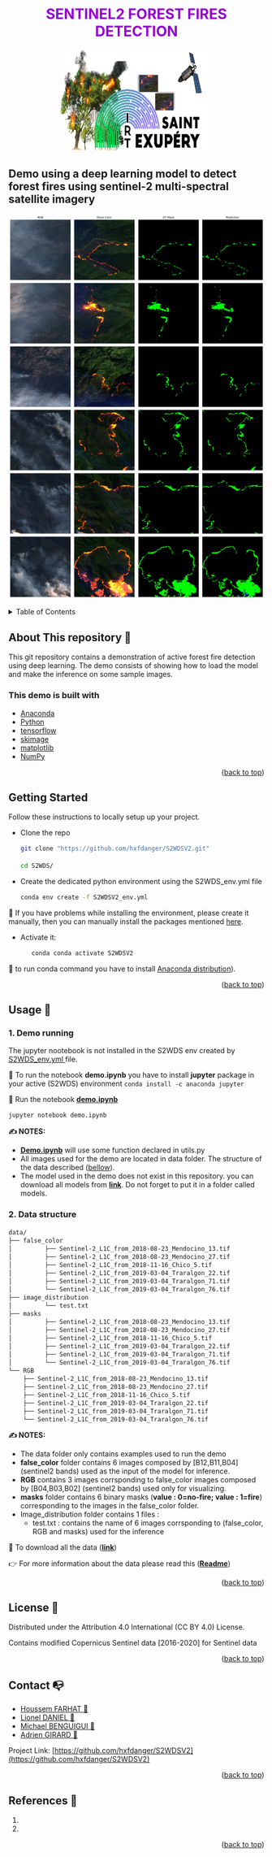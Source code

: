 <H1 align="center" style="color:darkviolet"> SENTINEL2 FOREST FIRES DETECTION </H1>

<p align="center">
<img src="images/logo.png"  width=300" height="200"><br>
</p>

## Demo using a deep learning model to detect forest fires using sentinel-2 multi-spectral satellite imagery




<p align="center">
<img src="images/predictions.jpg" ><br>
</p>


<div id="top"></div>
<!-- TABLE OF CONTENTS -->
<details>
  <summary>Table of Contents</summary>
  <ol>
    <li><a href="#about-this-repository-">About This Repository</a></li>
    <li>
      <a href="#getting-started">Getting Started</a>
    </li>
    <li>
        <a href="#usage-">Usage</a>
        <ul>
            <li><a href="#demo_running">Demo running</a></li>
            <li><a href="#data_structure">Data structure</a></li>
        </ul>
    </li>
    <li><a href="#license-">License</a></li>
    <li><a href="#contact-">Contact</a></li>
    <li><a href="#references-">References</a></li>
  </ol>
</details>



<!-- ABOUT THE PROJECT -->

## About This repository 💼

This git repository contains a demonstration of active forest fire detection using deep learning. The demo
consists of showing how to load the model and make the inference on some sample images.


### <div id="packages"> This demo is built with </div>

* [Anaconda](https://www.anaconda.com/products/distribution)
* [Python](https://www.python.org/)
* [tensorflow](https://www.tensorflow.org/)
* [skimage](https://scikit-image.org/)
* [matplotlib](https://matplotlib.org/)
* [NumPy](https://numpy.org/)

<p align="right">(<a href="#top">back to top</a>)</p>



<!-- GETTING STARTED -->

## Getting Started

Follow these instructions to locally setup up your project.


- Clone the repo

  ```sh
  git clone "https://github.com/hxfdanger/S2WDSV2.git"
  
  cd S2WDS/
  ```


- Create the dedicated python environment using the S2WDS_env.yml file

   ```sh
   conda env create -f S2WDSV2_env.yml
   ```
🚨 If you have problems while installing the environment, please create it manually, 
then you can manually install the packages mentioned <a href="#packages">here</a>.

- Activate it:
  ```sh
     conda conda activate S2WDSV2
  ```

🚨 to run conda command you have to install [Anaconda distribution](https://www.anaconda.com/products/distribution)). 

<p align="right">(<a href="#top">back to top</a>)</p>



<!-- USAGE EXAMPLES -->

## Usage 📒

### <div id="demo_running"> 1. Demo running</div>

The jupyter nootebook is not installed in the S2WDS env created by <a href="https://github.com/hxfdanger/S2WDSV2/blob/main/S2WDSV2_env.yml">S2WDS_env.yml </a> file.

🚨 To run the notebook **demo.ipynb** you have to install **jupyter** package in your active (S2WDS) environment
```conda install -c anaconda jupyter```

🏁 Run the notebook [**demo.ipynb**](https://github.com/hxfdanger/S2WDS/blob/prepare_demo/demo.ipynb)

```bash
jupyter notebook demo.ipynb
```

**✍ NOTES:**

- [**Demo.ipynb**](https://github.com/hxfdanger/S2WDS/blob/prepare_demo/demo.ipynb) will use some function declared in
  utils.py
- All images used for the demo are located in data folder. The structure of the data described
  (<a href="#data_structure">bellow</a>).
- The model used in the demo does not exist in this repository. you can download all models from [__link__](https://). 
Do not forget to put it in a folder called models.


### <div id="data_structure"> 2. Data structure</div>

```
data/
├── false_color
│         ├── Sentinel-2_L1C_from_2018-08-23_Mendocino_13.tif
│         ├── Sentinel-2_L1C_from_2018-08-23_Mendocino_27.tif
│         ├── Sentinel-2_L1C_from_2018-11-16_Chico_5.tif
│         ├── Sentinel-2_L1C_from_2019-03-04_Traralgon_22.tif
│         ├── Sentinel-2_L1C_from_2019-03-04_Traralgon_71.tif
│         └── Sentinel-2_L1C_from_2019-03-04_Traralgon_76.tif
├── image_distribution
│         └── test.txt
├── masks
│         ├── Sentinel-2_L1C_from_2018-08-23_Mendocino_13.tif
│         ├── Sentinel-2_L1C_from_2018-08-23_Mendocino_27.tif
│         ├── Sentinel-2_L1C_from_2018-11-16_Chico_5.tif
│         ├── Sentinel-2_L1C_from_2019-03-04_Traralgon_22.tif
│         ├── Sentinel-2_L1C_from_2019-03-04_Traralgon_71.tif
│         └── Sentinel-2_L1C_from_2019-03-04_Traralgon_76.tif
└── RGB
    ├── Sentinel-2_L1C_from_2018-08-23_Mendocino_13.tif
    ├── Sentinel-2_L1C_from_2018-08-23_Mendocino_27.tif
    ├── Sentinel-2_L1C_from_2018-11-16_Chico_5.tif
    ├── Sentinel-2_L1C_from_2019-03-04_Traralgon_22.tif
    ├── Sentinel-2_L1C_from_2019-03-04_Traralgon_71.tif
    └── Sentinel-2_L1C_from_2019-03-04_Traralgon_76.tif

```
**✍ NOTES:**

- The data folder only contains examples used to run the demo
- **false_color** folder contains 6 images composed by [B12,B11,B04] (sentinel2 bands) used as the input of the model for inference. 
- **RGB** contains 3 images corrsponding to false_color images composed by [B04,B03,B02] (sentinel2 bands) used only for visualizing.
- **masks** folder contains 6 binary masks (**value : 0=no-fire; value : 1=fire**) corresponding to the images in the false_color folder.
- Image_distribution folder contains 1 files :
  - test.txt : contains the name of 6 images corrsponding to (false_color, RGB and masks) used for the inference

🚨 To download all the data ([__link__](https://ciar.irt-saintexupery.com/index.php/s/NDXrX4eRKzkIPWD))

👉 For more information about the data please read this ([__Readme__]())

<p align="right">(<a href="#top">back to top</a>)</p>



<!-- LICENSE -->

## License 📑


Distributed under the Attribution 4.0 International (CC BY 4.0) License. 

Contains modified Copernicus Sentinel data [2016-2020] for Sentinel data

<p align="right">(<a href="#top">back to top</a>)</p>



<!-- CONTACT -->

## Contact 📭

* [Houssem FARHAT 📧](mailto:houssem.farhat@irt-saintexupery.com)
* [Lionel DANIEL 📧](mailto:lionel.daniel@irt-saintexupery.com)
* [Michael BENGUIGUI 📧](mailto:michael.benguigui@irt-saintexupery.com)
* [Adrien GIRARD 📧](mailto:adrien.girard@irt-saintexupery.com)


Project Link: [https://github.com/hxfdanger/S2WDSV2](https://github.com/hxfdanger/S2WDSV2)

<p align="right">(<a href="#top">back to top</a>)</p>



<!-- REFERENCES -->

## References 🔗 

<ol>
<li>
</li>
<li>
</li>
</ol>


<p align="right">(<a href="#top">back to top</a>)</p>
